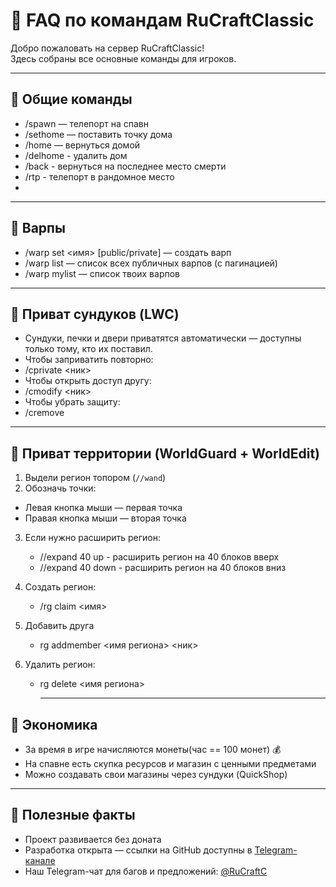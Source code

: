 # 📖 FAQ по командам RuCraftClassic

Добро пожаловать на сервер RuCraftClassic!  
Здесь собраны все основные команды для игроков.

---

## 🔹 Общие команды
- /spawn — телепорт на спавн  
- /sethome — поставить точку дома  
- /home — вернуться домой
- /delhome - удалить дом
- /back - вернуться на последнее место смерти
- /rtp - телепорт в рандомное место
- 

---

## 🔹 Варпы
- /warp set <имя> [public/private] — создать варп  
- /warp list — список всех публичных варпов (с пагинацией)  
- /warp mylist — список твоих варпов  

---

## 🔹 Приват сундуков (LWC)
- Сундуки, печки и двери приватятся автоматически — доступны только тому, кто их поставил.  
- Чтобы заприватить повторно:
- /cprivate <ник>
- Чтобы открыть доступ другу:
- /cmodify <ник>
- Чтобы убрать защиту:
- /cremove

---

## 🔹 Приват территории (WorldGuard + WorldEdit)
1. Выдели регион топором (`//wand`)  
2. Обозначь точки:  
 - Левая кнопка мыши — первая точка  
 - Правая кнопка мыши — вторая точка  

3. Если нужно расширить регион:
   - //expand 40 up - расширить регион на 40 блоков вверх
   - //expand 40 down - расширить регион на 40 блоков вниз
     
4. Создать регион:
   - /rg claim <имя>
5. Добавить друга
   - rg addmember <имя региона> <ник>
6. Удалить регион:
   - rg delete <имя региона>
  
     ---

## 🔹 Экономика
- За время в игре начисляются монеты(час == 100 монет) 💰  
- На спавне есть скупка ресурсов и магазин с ценными предметами
- Можно создавать свои магазины через сундуки (QuickShop)  

---

## 📌 Полезные факты
- Проект развивается без доната  
- Разработка открыта — ссылки на GitHub доступны в [Telegram-канале](https://t.me/RuCraftC)  
- Наш Telegram-чат для багов и предложений: [@RuCraftC](https://t.me/+NiaU0OsHt_w4YmFi)
